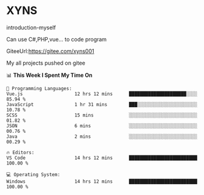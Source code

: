# XYNS
introduction-myself

Can use C#,PHP,vue... to code program

GiteeUrl:https://gitee.com/xyns001

My all projects pushed on gitee

<!--START_SECTION:waka-->
📊 **This Week I Spent My Time On** 

```text
💬 Programming Languages: 
Vue.js                   12 hrs 12 mins      █████████████████████░░░░   85.94 % 
JavaScript               1 hr 31 mins        ███░░░░░░░░░░░░░░░░░░░░░░   10.78 % 
SCSS                     15 mins             ░░░░░░░░░░░░░░░░░░░░░░░░░   01.82 % 
JSON                     6 mins              ░░░░░░░░░░░░░░░░░░░░░░░░░   00.76 % 
Java                     2 mins              ░░░░░░░░░░░░░░░░░░░░░░░░░   00.29 % 

🔥 Editors: 
VS Code                  14 hrs 12 mins      █████████████████████████   100.00 % 

💻 Operating System: 
Windows                  14 hrs 12 mins      █████████████████████████   100.00 % 
```


<!--END_SECTION:waka-->
